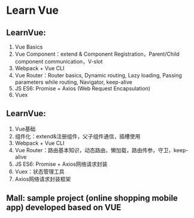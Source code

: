 # Learn Vue

## LearnVue:
1. Vue Basics
2. Vue Component：extend & Component Registration，Parent/Child component communication，V-slot
3. Webpack + Vue CLI
4. Vue Router：Router basics, Dynamic routing, Lazy loading, Passing parameters while routing, Navigator, keep-alive
6. JS ES6: Promise + Axios (Web Request Encapsulation)
7. Vuex

## LearnVue:
1. Vue基础
2. 组件化：extend&注册组件，父子组件通信，插槽使用
3. Webpack + Vue CLI
4. Vue Router：路由基本知识，动态路由，懒加载，路由传参，守卫，keep-alive
5. JS ES6: Promise + Axios网络请求封装
6. Vuex：状态管理工具
7. Axios网络请求封装框架


## Mall: sample project (online shopping mobile app) developed based on VUE
